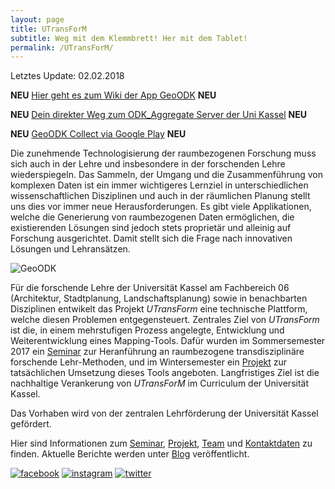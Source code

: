 ```yaml
---
layout: page
title: UTransForM
subtitle: Weg mit dem Klemmbrett! Her mit dem Tablet!
permalink: /UTransForM/
---
```


Letztes Update: 02.02.2018

**NEU**  [Hier geht es zum Wiki der App GeoODK](https://vm193-139.its.uni-kassel.de/dokuwiki/doku.php?id=start)  **NEU** 

**NEU** [Dein direkter Weg zum ODK_Aggregate Server der Uni Kassel](https://vm193-139.its.uni-kassel.de/ODKAggregate/)  **NEU**

**NEU** [GeoODK Collect via Google Play](https://play.google.com/store/apps/details?id=com.geoodk.collect.android&hl=de) **NEU**

Die zunehmende Technologisierung der raumbezogenen Forschung muss sich auch in der Lehre und insbesondere in der forschenden Lehre wiederspiegeln. Das Sammeln, der Umgang und die Zusammenführung von komplexen Daten ist ein immer wichtigeres Lernziel in unterschiedlichen wissenschaftlichen Disziplinen und auch in der räumlichen Planung stellt uns dies vor immer neue Herausforderungen.
Es gibt viele Applikationen, welche die Generierung von raumbezogenen Daten ermöglichen, die existierenden Lösungen sind jedoch stets proprietär und alleinig auf Forschung ausgerichtet. Damit stellt sich die Frage nach innovativen Lösungen und Lehransätzen.

![GeoODK](https://utransform.github.io/assets/images/GeoODK_App.png "Mind Map Tool")

Für die forschende Lehre der Universität Kassel am Fachbereich 06 (Architektur, Stadtplanung, Landschaftsplanung) sowie in benachbarten Disziplinen entwikelt das Projekt *UTransForm* eine technische Plattform, welche diesen Problemen entgegensteuert.  Zentrales Ziel von *UTransForm* ist die, in einem mehrstufigen Prozess angelegte, Entwicklung und Weiterentwicklung eines Mapping-Tools. Dafür wurden im Sommersemester 2017 ein <a href="{{ '/Seminar'}}">Seminar</a> zur Heranführung an raumbezogene transdisziplinäre forschende Lehr-Methoden, und im Wintersemester ein <a href="{{ '/Projekt'}}">Projekt</a> zur tatsächlichen Umsetzung dieses Tools angeboten. Langfristiges Ziel ist die nachhaltige Verankerung von *UTransForM* im Curriculum der Universität Kassel.

Das Vorhaben wird  von der zentralen Lehrförderung der Universität Kassel gefördert.

Hier sind Informationen zum <a href="{{ '/Seminar'}}">Seminar</a>, <a href="{{ '/Projekt'}}">Projekt</a>, <a href="{{ '/Team'}}">Team</a> und <a href="{{ '/Kontakt'}}">Kontaktdaten</a> zu finden. Aktuelle Berichte werden unter <a href="{{ '/Blog'}}">Blog</a> veröffentlicht. 

[![facebook](https://utransform.github.io/assets/images/icon_fb_50.png)](https://www.facebook.com/utransform.geo) [![instagram](https://utransform.github.io/assets/images/icon_insta_50.png)](https://www.instagram.com/utransform_/) [![twitter](https://utransform.github.io/assets/images/iicon_twitter_50.png)](https://twitter.com/_UTransForM)
